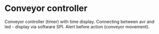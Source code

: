 # Conveyor controller
Conveyor controller (timer) with time display. Connecting between avr and led - display via software SPI. Alert before action (conveyor movement).
